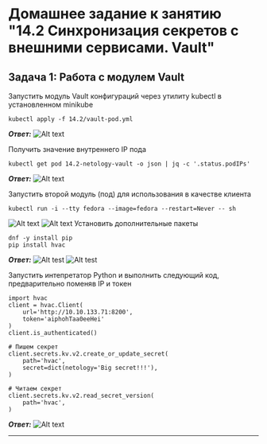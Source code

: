 # Домашнее задание к занятию "14.2 Синхронизация секретов с внешними сервисами. Vault"

## Задача 1: Работа с модулем Vault

Запустить модуль Vault конфигураций через утилиту kubectl в установленном minikube

```
kubectl apply -f 14.2/vault-pod.yml
```
***Ответ:***
![Alt text](https://i.ibb.co/S02PnVJ/Screenshot-6.jpg)

Получить значение внутреннего IP пода

```
kubectl get pod 14.2-netology-vault -o json | jq -c '.status.podIPs'
```
***Ответ:***
![Alt text](https://i.ibb.co/42bCj3q/Screenshot-7.jpg)


Запустить второй модуль (под) для использования в качестве клиента

```
kubectl run -i --tty fedora --image=fedora --restart=Never -- sh
```
![Alt text](https://i.ibb.co/g97YdyX/Screenshot-8.jpg)
![Alt text](https://i.ibb.co/Cm0fhnN/Screenshot-12.jpg)
Установить дополнительные пакеты
```
dnf -y install pip
pip install hvac
```
***Ответ:***
![Alt test](https://i.ibb.co/8DQC33K/Screenshot-9.jpg)
![Alt test](https://i.ibb.co/cTjzQ3m/Screenshot-10.jpg)

Запустить интепретатор Python и выполнить следующий код, предварительно
поменяв IP и токен

```
import hvac
client = hvac.Client(
    url='http://10.10.133.71:8200',
    token='aiphohTaa0eeHei'
)
client.is_authenticated()

# Пишем секрет
client.secrets.kv.v2.create_or_update_secret(
    path='hvac',
    secret=dict(netology='Big secret!!!'),
)

# Читаем секрет
client.secrets.kv.v2.read_secret_version(
    path='hvac',
)
```
***Ответ:***
![Alt text](https://i.ibb.co/dk1RxJt/Screenshot-11.jpg)


---